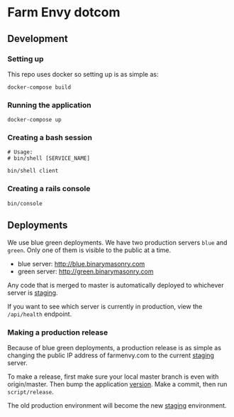 
# Farm Envy dotcom


## Development

### Setting up

This repo uses docker so setting up is as simple as:

```
docker-compose build
```

### Running the application

```
docker-compose up
```

### Creating a bash session
```
# Usage:
# bin/shell [SERVICE_NAME]

bin/shell client
```

### Creating a rails console
```
bin/console
```

## Deployments

We use blue green deployments.  We have two production servers `blue` and `green`. Only one of them is visible to the public at a time.

* blue server: http://blue.binarymasonry.com
* green server: http://green.binarymasonry.com

Any code that is merged to master is automatically deployed to whichever server is [staging](./STAGING).

If you want to see which server is currently in production, view the `/api/health` endpoint.

### Making a production release

Because of blue green deployments, a production release is as simple as changing the public IP address of farmenvy.com to the current [staging](./STAGING) server.

To make a release, first make sure your local master branch is even with origin/master.  Then bump the application [version](./VERSION). Make a commit, then run `script/release`.

The old production environment will become the new [staging](./STAGING) environment.

